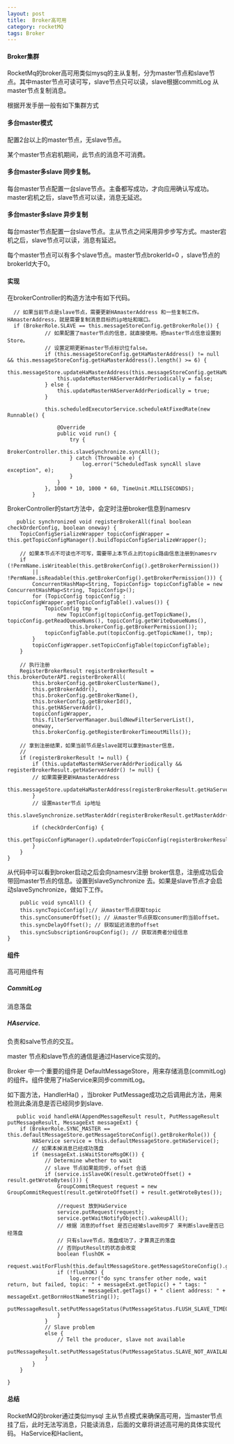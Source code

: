 ```yaml
---
layout: post
title:  Broker高可用
category: rocketMQ
tags: Broker
---
```



#### Broker集群

RocketMq的broker高可用类似mysq的主从复制，分为master节点和slave节点。其中master节点可读可写，slave节点只可以读，slave根据commitLog 从master节点复制消息。

根据开发手册一般有如下集群方式

#### 多台master模式

配置2台以上的master节点，无slave节点。

某个master节点宕机期间，此节点的消息不可消费。


#### 多台master多slave 同步复制。
每台master节点配置一台slave节点。主备都写成功，才向应用确认写成功。master宕机之后，slave节点可以读，消息无延迟。

#### 多台master多slave 异步复制


每台master节点配置一台slave节点。主从节点之间采用异步步写方式。master宕机之后，slave节点可以读，消息有延迟。



每个master节点可以有多个slave节点。master节点brokerId=0 ，slave节点的brokerId大于0。

#### 实现


在brokerController的构造方法中有如下代码。

      // 如果当前节点是slave节点，需要更新HAmasterAddress 和一些复制工作。HAmasterAddress，就是需要复制消息目标的ip地址和端口。
      if (BrokerRole.SLAVE == this.messageStoreConfig.getBrokerRole()) {
                // 如果配置了master节点的信息，就直接使用。把master节点信息设置到Store。
                // 设置定期更新master节点标识位false。
                if (this.messageStoreConfig.getHaMasterAddress() != null && this.messageStoreConfig.getHaMasterAddress().length() >= 6) {
                    this.messageStore.updateHaMasterAddress(this.messageStoreConfig.getHaMasterAddress());
                    this.updateMasterHAServerAddrPeriodically = false;
                } else {
                    this.updateMasterHAServerAddrPeriodically = true;
                }

                this.scheduledExecutorService.scheduleAtFixedRate(new Runnable() {

                    @Override
                    public void run() {
                        try {
                            BrokerController.this.slaveSynchronize.syncAll();
                        } catch (Throwable e) {
                            log.error("ScheduledTask syncAll slave exception", e);
                        }
                    }
                }, 1000 * 10, 1000 * 60, TimeUnit.MILLISECONDS);
            }
            
            

BrokerController的start方法中，会定时注册broker信息到namesrv


       public synchronized void registerBrokerAll(final boolean checkOrderConfig, boolean oneway) {
        TopicConfigSerializeWrapper topicConfigWrapper = this.getTopicConfigManager().buildTopicConfigSerializeWrapper();

        // 如果本节点不可读也不可写，需要带上本节点上的topic路由信息注册到namesrv    
        if (!PermName.isWriteable(this.getBrokerConfig().getBrokerPermission())
            || !PermName.isReadable(this.getBrokerConfig().getBrokerPermission())) {
            ConcurrentHashMap<String, TopicConfig> topicConfigTable = new ConcurrentHashMap<String, TopicConfig>();
            for (TopicConfig topicConfig : topicConfigWrapper.getTopicConfigTable().values()) {
                TopicConfig tmp =
                    new TopicConfig(topicConfig.getTopicName(), topicConfig.getReadQueueNums(), topicConfig.getWriteQueueNums(),
                        this.brokerConfig.getBrokerPermission());
                topicConfigTable.put(topicConfig.getTopicName(), tmp);
            }
            topicConfigWrapper.setTopicConfigTable(topicConfigTable);
        }

        // 执行注册
        RegisterBrokerResult registerBrokerResult = this.brokerOuterAPI.registerBrokerAll(
            this.brokerConfig.getBrokerClusterName(),
            this.getBrokerAddr(),
            this.brokerConfig.getBrokerName(),
            this.brokerConfig.getBrokerId(),
            this.getHAServerAddr(),
            topicConfigWrapper,
            this.filterServerManager.buildNewFilterServerList(),
            oneway,
            this.brokerConfig.getRegisterBrokerTimeoutMills());

        // 拿到注册结果，如果当前节点是slave就可以拿到master信息，
        // 
        if (registerBrokerResult != null) {
            if (this.updateMasterHAServerAddrPeriodically && registerBrokerResult.getHaServerAddr() != null) {
            // 如果需要更新HAmasterAddress 
                this.messageStore.updateHaMasterAddress(registerBrokerResult.getHaServerAddr());
            }
            // 设置master节点 ip地址
            this.slaveSynchronize.setMasterAddr(registerBrokerResult.getMasterAddr());

            if (checkOrderConfig) {
                this.getTopicConfigManager().updateOrderTopicConfig(registerBrokerResult.getKvTable());
            }
        }
    }
    
    
 从代码中可以看到broker启动之后会向namesrv注册 broker信息，注册成功后会带回master节点的信息。设置到slaveSynchronize 去。如果是slave节点才会启动slaveSynchronize，做如下工作。
 
 
        public void syncAll() {
        this.syncTopicConfig();// 从master节点获取topic
        this.syncConsumerOffset(); // 从master节点获取consumer的当前offset。
        this.syncDelayOffset(); // 获取延迟消息的offset
        this.syncSubscriptionGroupConfig(); // 获取消费者分组信息
    }


#### 组件  
 


高可用组件有

##### CommitLog

消息落盘


##### HAservice.

负责和salve节点的交互。

 
 
 

 
 master 节点和slave节点的通信是通过Haservice实现的。
 
 Broker 中一个重要的组件是 DefaultMessageStore，用来存储消息(commitLog)的组件。组件使用了HaService来同步commitLog。
 
 
  如下面方法，HandlerHa() ，当broker PutMessage成功之后调用此方法，用来检测此条消息是否已经同步到slave.
  
  
 
     
       public void handleHA(AppendMessageResult result, PutMessageResult putMessageResult, MessageExt messageExt) {
        if (BrokerRole.SYNC_MASTER == this.defaultMessageStore.getMessageStoreConfig().getBrokerRole()) {
            HAService service = this.defaultMessageStore.getHaService();
            // 如果本掉消息已经成功落盘
            if (messageExt.isWaitStoreMsgOK()) {
                // Determine whether to wait
                // slave 节点如果能同步，offset 合适
                if (service.isSlaveOK(result.getWroteOffset() + result.getWroteBytes())) {
                    GroupCommitRequest request = new GroupCommitRequest(result.getWroteOffset() + result.getWroteBytes());

                    //request 放到HaService
                    service.putRequest(request);
                    service.getWaitNotifyObject().wakeupAll();
                    // 根据 消息的offset 是否已经被slave同步了 来判断slave是否已经落盘
                    // 只有slave节点，落盘成功了，才算真正的落盘
                    // 否则putResult的状态会改变
                    boolean flushOK =
                        request.waitForFlush(this.defaultMessageStore.getMessageStoreConfig().getSyncFlushTimeout());
                    if (!flushOK) {
                        log.error("do sync transfer other node, wait return, but failed, topic: " + messageExt.getTopic() + " tags: "
                            + messageExt.getTags() + " client address: " + messageExt.getBornHostNameString());
                        putMessageResult.setPutMessageStatus(PutMessageStatus.FLUSH_SLAVE_TIMEOUT);
                    }
                }
                // Slave problem
                else {
                    // Tell the producer, slave not available
                    putMessageResult.setPutMessageStatus(PutMessageStatus.SLAVE_NOT_AVAILABLE);
                }
            }
        }

    }
    
    
  
 
 
#### 总结

RocketMQ的broker通过类似mysql 主从节点模式来确保高可用，当master节点挂了后，此时无法写消息，只能读消息，后面的文章将讲述高可用的具体实现代码。 HaService和Haclient。
 
 
 
 
 
 
 

 
 

    